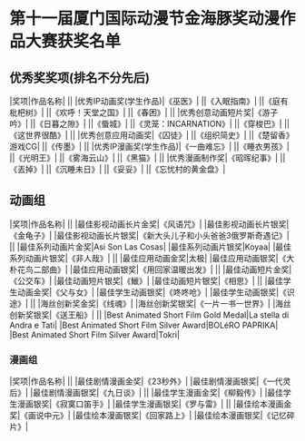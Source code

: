 # 第十一届厦门国际动漫节金海豚奖动漫作品大赛获奖名单

## 优秀奖奖项(排名不分先后)


|奖项|作品名称|
||
|优秀IP动画奖(学生作品)|《巫医》|
||《入眠指南》|
||《庭有枇杷树》|
||《欢呼！天堂之国》|
||《春困》|
||
|优秀创意动画短片奖|《游子吟》|
||《日暮之隙》|
||《蜃城》|
||《灵笼：INCARNATION》|
||《穿梭巴》|
||《这世界很酷》|
||
|优秀创意应用动画奖|《囚徒》|
||《组织简史》|
||《楚留香》游戏CG|
||《传墨》|
||
|优秀IP漫画奖(学生作品)|《一曲难忘》|
||《睡衣男孩》|
||《光明王》|
||《雾海云山》|
||《黑猫》|
||
|优秀漫画制作奖|《昭晖纪事》|
||《丟掉》|
||《沉睡未日》|
||《妥妥》|
||《忘忧村的黄金盘》|

## 动画组

|奖项|作品名称|
||
|最佳影视动画长片金奖|《风语咒》|
|最佳影视动画长片银奖|《金龟子》|
|最佳影视动画长片银奖|《新大头儿子和小头爸爸3俄罗斯奇遇记》|
||
|最佳系列动画片金奖|Asi Son Las Cosas|
|最佳系列动画片银奖|Koyaa|
|最佳系列动画片银奖|《非人哉》|
||
|最佳应用动画金奖|太极|
|最佳应用动画银奖|《大朴花鸟二部曲》|
|最佳应用动画银奖|《用回家温暖出发》|
||
|最佳动画短片金奖|《公交车》|
|最佳动画短片银奖|《鱲》|
|最佳动画短片银奖|《相思》|
||
|最佳学生动画金奖|《父与女》|
|最佳学生动画银奖|《咚咚呛》|
|最佳学生动画银奖|《识途》|
||
|海丝创新奖金奖|《线魂》|
|海丝创新奖银奖|《一片一书一世界》|
|海丝创新奖银奖|《送王船》|
||
|Best Animated Short Film Gold Medal|La stella di Andra e Tati|
|Best Animated Short Film Silver Award|BOLéRO PAPRIKA|
|Best Animated Short Film Silver Award|Tokri|

### 漫画组

|奖项|作品名称|
||
|最佳剧情漫画金奖|《23秒外》|
|最佳剧情漫画银奖|《一代灵后》|
|最佳剧情漫画银奖|《九日谈》|
||
|最佳学生漫画金奖|《柳毅传》|
|最佳学生漫画银奖|《寂寞口笛手》|
|最佳学生漫画银奖|《罗与雷》|
||
|最佳绘本漫画金奖|《画说中元》|
|最佳绘本漫画银奖|《回家路上》|
|最佳绘本漫画银奖|《记忆碎片》|
